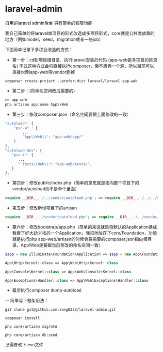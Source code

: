 # laravel-admin
自用的laravel admin后台 只有简单的权限功能

我自己简单的将laravel单项目的形式改造成多项目形式，core就是公共类放置的地方（例如model，seed，migration或者一些job）

下面简单记录下多项目改造的方式：
- 第一步：cd到项目根目录，执行laravel安装的代码 (app-web是多项目的目录名) 不过这种方式会将直接执行composer，懒不想弄一个源，所以目前可以直接cd到app-web将vendor删掉
```
composer create-project --prefer-dist laravel/laravel app-web
```
- 第二步：(将命名空间改成需要的)
```php
cd app-web
php artisan app:name App\\Web
```
- 第三步：修改composer.json（命名空间要跟上面修改的一致）
```php
"autoload": {
    "psr-4" : {
        ...
        "App\\Web\\": "app-web/app/"
    }
},
"autoload-dev": {
   "psr-4": {
      ...
      " Tests\\Web\\": "app-web/tests/",
   }
},
```
- 第四步：修改public/index.php（简单的意思就是指向整个项目下的vendor/autoload而不是单个里面）
```php
require __DIR__.'/../vendor/autoload.php'; => require __DIR__.'/../../vendor/autoload.php';
```
- 第五步：修改新增项目下的artisan
```php
require __DIR__.'/vendor/autoload.php'; => require __DIR__.'/../vendor/autoload.php';
```
- 第六步：修改bootstrap/app.php（简单的来说就是将默认的Application换成我费了好大劲才找的一个Application，我把他放在了core/Foundation，功能就是执行php app-web/artisan的时候会将需要的composer.json指向根目录，App\Web是要跟当前修改的命名空间一致）
```php
$app = new Illuminate\Foundation\Application => $app = new App\Foundation\Application

App\Http\Kernel::class => App\Web\Http\Kernel::class

App\Console\Kernel::class => App\Web\Console\Kernel::class

App\Exceptions\Handler::class => App\Web\Exceptions\Handler::class
```

- 最后执行composer dump-autoload

--
简单写下框架用法：
```
git clone git@github.com:song0223/laravel-admin.git
```  
```
composer install
```
```
php core/artisan migrate
```
```
php core/artisan db:seed
```
记得修改下.evn文件